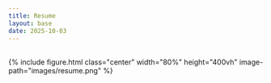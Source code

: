 ```yaml
---
title: Resume
layout: base
date: 2025-10-03
---
```



<br>
{% include figure.html
  class="center"
  width="80%"
  height="400vh"
  image-path="images/resume.png"
%}
